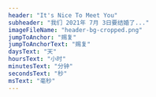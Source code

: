 ```yaml
---
header: "It's Nice To Meet You"
subheader: "我们 2021年 7月 3日要结婚了..."
imageFileName: "header-bg-cropped.png"
jumpToAnchor: "赐复"
jumpToAnchorText: "赐复"
daysText: "天"
hoursText: "小时"
minutesText: "分钟"
secondsText: "秒"
msText: "毫秒"
---
```

